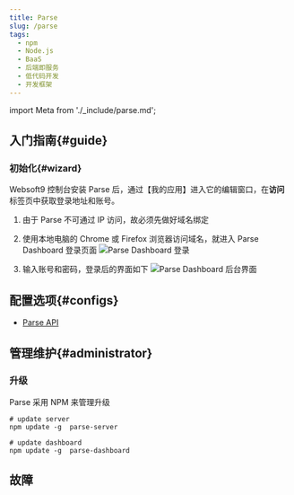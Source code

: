 ```yaml
---
title: Parse
slug: /parse
tags:
  - npm
  - Node.js
  - BaaS
  - 后端即服务
  - 低代码开发
  - 开发框架
---
```


import Meta from './_include/parse.md';

<Meta name="meta" />

## 入门指南{#guide}

### 初始化{#wizard}

Websoft9 控制台安装 Parse 后，通过【我的应用】进入它的编辑窗口，在**访问**标签页中获取登录地址和账号。  

1. 由于 Parse 不可通过 IP 访问，故必须先做好域名绑定

2. 使用本地电脑的 Chrome 或 Firefox 浏览器访问域名，就进入 Parse Dashboard 登录页面
  ![Parse Dashboard 登录](https://libs.websoft9.com/Websoft9/DocsPicture/en/parseserver/ParseServer-loginpage-websoft9.png)

3. 输入账号和密码，登录后的界面如下
  ![Parse Dashboard 后台界面](https://libs.websoft9.com/Websoft9/DocsPicture/en/parseserver/parse-backend-websoft9.png)


## 配置选项{#configs}

- [Parse API](https://docs.parseplatform.org/parse-server/guide/#using-parse-sdks-with-parse-server)

## 管理维护{#administrator}

### 升级

Parse 采用 NPM 来管理升级

  ```
  # update server
  npm update -g  parse-server

  # update dashboard
  npm update -g  parse-dashboard
  ```

## 故障